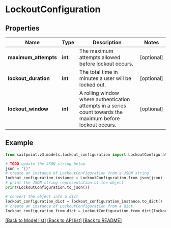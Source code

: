 # LockoutConfiguration


## Properties

Name | Type | Description | Notes
------------ | ------------- | ------------- | -------------
**maximum_attempts** | **int** | The maximum attempts allowed before lockout occurs. | [optional] 
**lockout_duration** | **int** | The total time in minutes a user will be locked out. | [optional] 
**lockout_window** | **int** | A rolling window where authentication attempts in a series count towards the maximum before lockout occurs. | [optional] 

## Example

```python
from sailpoint.v3.models.lockout_configuration import LockoutConfiguration

# TODO update the JSON string below
json = "{}"
# create an instance of LockoutConfiguration from a JSON string
lockout_configuration_instance = LockoutConfiguration.from_json(json)
# print the JSON string representation of the object
print(LockoutConfiguration.to_json())

# convert the object into a dict
lockout_configuration_dict = lockout_configuration_instance.to_dict()
# create an instance of LockoutConfiguration from a dict
lockout_configuration_from_dict = LockoutConfiguration.from_dict(lockout_configuration_dict)
```
[[Back to Model list]](../README.md#documentation-for-models) [[Back to API list]](../README.md#documentation-for-api-endpoints) [[Back to README]](../README.md)


